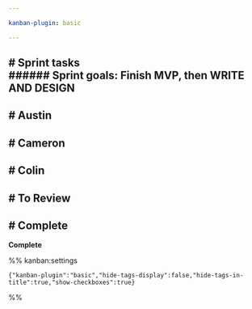 ```yaml
---

kanban-plugin: basic

---
```


## # Sprint tasks<br>###### Sprint goals: Finish MVP, then WRITE AND DESIGN



## # Austin



## # Cameron



## # Colin



## # To Review



## # Complete

**Complete**




%% kanban:settings
```
{"kanban-plugin":"basic","hide-tags-display":false,"hide-tags-in-title":true,"show-checkboxes":true}
```
%%